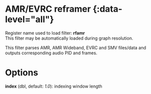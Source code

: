 <!-- automatically generated - do not edit, patch gpac/applications/gpac/gpac.c -->

# AMR/EVRC reframer {:data-level="all"}   
  
Register name used to load filter: __rfamr__  
This filter may be automatically loaded during graph resolution.  
  
This filter parses AMR, AMR Wideband, EVRC and SMV files/data and outputs corresponding audio PID and frames.  
  

# Options    
  
<a id="index">__index__</a> (dbl, default: _1.0_): indexing window length  
  
